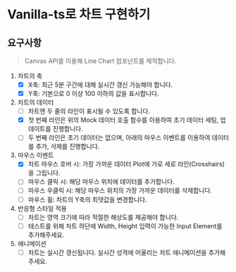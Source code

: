 # Vanilla-ts로 차트 구현하기

## 요구사항

> Canvas API를 이용해 Line Chart 컴포넌트를 제작합니다.

1. 차트의 축
   - [x] X축: 최근 5분 구간에 대해 실시간 갱신 가능해야 합니다.
   - [x] Y축: 기본으로 0 이상 100 이하의 값을 표시합니다.
2. 차트의 데이터
   - [ ] 차트엔 두 줄의 라인이 표시될 수 있도록 합니다.
   - [x] 첫 번째 라인은 위의 Mock 데이터 호출 함수를 이용하여 초기 데이터 세팅, 업데이트를 진행합니다.
   - [ ] 두 번째 라인은 초기 데이터는 없으며, 아래의 마우스 이벤트를 이용하여 데이터를 추가, 삭제를 진행합니다.
3. 마우스 이벤트
   - [x] 차트 마우스 호버 시: 가장 가까운 데이터 Plot에 가로 세로 라인(Crosshairs)을 그립니다.
   - [ ] 마우스 클릭 시: 해당 마우스 위치에 데이터를 추가합니다.
   - [ ] 마우스 우클릭 시: 해당 마우스 위치의 가장 가까운 데이터를 삭제합니다.
   - [ ] 마우스 휠: 차트의 Y축의 최댓값을 변경합니다.
4. 반응형 스타일 적용
   - [ ] 차트는 영역 크기에 따라 적절한 해상도를 제공해야 합니다.
   - [ ] 테스트를 위해 차트 하단에 Width, Height 입력이 가능한 Input Element를 추가해주세요.
5. 애니메이션
   - [ ] 차트는 실시간 갱신됩니다. 실시간 성격에 어울리는 차트 애니메이션을 추가해주세요.
